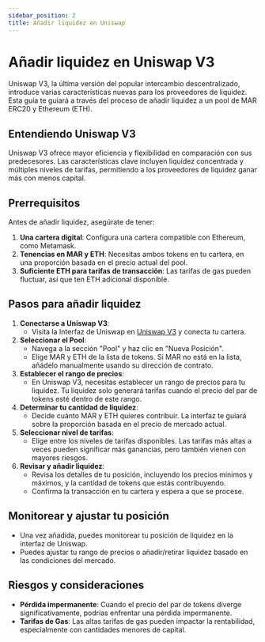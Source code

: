 ```yaml
---
sidebar_position: 2
title: Añadir liquidez en Uniswap
---
```


# Añadir liquidez en Uniswap V3

Uniswap V3, la última versión del popular intercambio descentralizado, introduce varias características nuevas para los proveedores de liquidez. Esta guía te guiará a través del proceso de añadir liquidez a un pool de MAR ERC20 y Ethereum (ETH).

## Entendiendo Uniswap V3
Uniswap V3 ofrece mayor eficiencia y flexibilidad en comparación con sus predecesores. Las características clave incluyen liquidez concentrada y múltiples niveles de tarifas, permitiendo a los proveedores de liquidez ganar más con menos capital.

## Prerrequisitos
Antes de añadir liquidez, asegúrate de tener:
1. **Una cartera digital**: Configura una cartera compatible con Ethereum, como Metamask.
2. **Tenencias en MAR y ETH**: Necesitas ambos tokens en tu cartera, en una proporción basada en el precio actual del pool.
3. **Suficiente ETH para tarifas de transacción**: Las tarifas de gas pueden fluctuar, así que ten ETH adicional disponible.

## Pasos para añadir liquidez
1. **Conectarse a Uniswap V3**: 
   - Visita la Interfaz de Uniswap en [Uniswap V3](https://app.uniswap.org/#/pool) y conecta tu cartera.
2. **Seleccionar el Pool**:
   - Navega a la sección "Pool" y haz clic en "Nueva Posición".
   - Elige MAR y ETH de la lista de tokens. Si MAR no está en la lista, añádelo manualmente usando su dirección de contrato.
3. **Establecer el rango de precios**:
   - En Uniswap V3, necesitas establecer un rango de precios para tu liquidez. Tu liquidez solo generará tarifas cuando el precio del par de tokens esté dentro de este rango.
4. **Determinar tu cantidad de liquidez**:
   - Decide cuánto MAR y ETH quieres contribuir. La interfaz te guiará sobre la proporción basada en el precio de mercado actual.
5. **Seleccionar nivel de tarifas**:
   - Elige entre los niveles de tarifas disponibles. Las tarifas más altas a veces pueden significar más ganancias, pero también vienen con mayores riesgos.
6. **Revisar y añadir liquidez**:
   - Revisa los detalles de tu posición, incluyendo los precios mínimos y máximos, y la cantidad de tokens que estás contribuyendo.
   - Confirma la transacción en tu cartera y espera a que se procese.

## Monitorear y ajustar tu posición
- Una vez añadida, puedes monitorear tu posición de liquidez en la interfaz de Uniswap.
- Puedes ajustar tu rango de precios o añadir/retirar liquidez basado en las condiciones del mercado.

## Riesgos y consideraciones
- **Pérdida impermanente**: Cuando el precio del par de tokens diverge significativamente, podrías enfrentar una pérdida impermanente.
- **Tarifas de Gas**: Las altas tarifas de gas pueden impactar la rentabilidad, especialmente con cantidades menores de capital.
